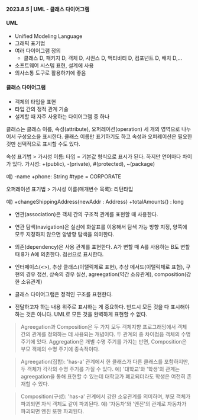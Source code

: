 #### 2023.8.5 | UML - 클래스 다이어그램

#### UML
- Unified Modeling Language
- 그래픽 표기법
- 여러 다이어그램 정의
  - 클래스 D, 패키지 D, 객체 D, 시퀀스 D, 액티비티 D, 컴포넌트 D, 배치 D,...
- 소프트웨어 시스템 표현, 설계에 사용
- 의사소통 도구로 활용하기에 좋음

#### 클래스 다이어그램
- 객체의 타입을 표현
- 타입 간의 정적 관계 기술
- 설계할 때 자주 사용하는 다이어그램 중 하나

클래스는 클래스 이름, 속성(attribute), 오퍼레이션(operation) 세 개의 영역으로 나누어서 구성요소을 표시한다. 클래스 이름만 표기하기도 하고 속성과 오퍼레이션은 필요한 것만 선택적으로 표시할 수도 있다.

속성 표기법 > 가시성 이름: 타입 = 기본값 형식으로 표시가 된다. 하지만 언어마다 차이가 있다. 
가시성: +(public), -(private), #(protected), ~(package)

예)
-name
+phone: String
#type = CORPORATE

오퍼레이션 표기법 > 가시성 이름(매개변수 목록): 리턴타입

예)
+changeShippingAddress(newAddr : Address)
+totalAmounts() : long

- 연관(association)은 객체 간의 구조적 관계를 표현할 때 사용한다.

- 연관 탐색(navigation)은 실선에 화살표를 이용해서 탐색 가능 방향 지정, 양쪽에 모두 지정하지 않으면 양방향 탐색을 의미한다.
  
- 의존(dependency)은 사용 관계를 표현한다. A가 변할 때 A를 사용하는 B도 변할 때 B가 A에 의존한다. 점선으로 표시한다. 

- 인터페이스(<<interface>>), 추상 클래스(이탤릭체로 표현), 추상 메서드(이탤릭체로 표혐), 구현의 경우 점선, 상속의 경우 실선, agreegation(약간 소유관계), composition(강한 소유관계)

- 클래스 다이어그램은 정적인 구조를 표현한다.
- 전달하고자 하는 내용 위주로 표시하는 게 중요하다. 반드시 모든 것을 다 표시해야 하는 것은 아니다. UML로 모든 것을 완벽하게 표현할 수 없다.

>Agreegation과 Composition은 두 가지 모두 객체지향 프로그래밍에서 객체 간의 관계를 정의하는 데 사용되는 개념이다. 두 관계의 중 차이점음 객체의 수명 주기에 있다. Aggregation은 개별 수명 주기를 가지는 반면, Composition은 부모 객체의 수명 주기에 종속적이다. 

>Agreegation(집합): 'has-a' 관계에서 한 클래스가 다른 클래스를 포함하지만, 두 객체가 각각의 수명 주기를 가질 수 있다. 예) '대학교'와 '학생'의 관계는 agreegation을 통해 표현할 수 있는데 대학교가 폐교되더라도 학생은 여전히 존재할 수 있다.

>Composition(구성): 'has-a' 관계에서 강한 소유관계를 의미하며, 부모 객체가 파괴되면 자식 객체도 같이 파괴된다. 예) '자동차'와 '엔진'의 관계로 자동차가 파괴되면 엔진 또한 파괴된다. 